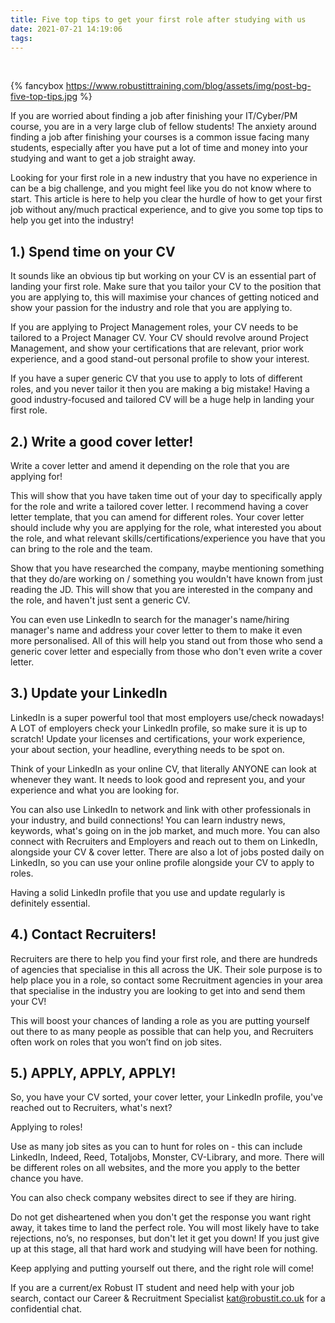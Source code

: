 ```yaml
---
title: Five top tips to get your first role after studying with us
date: 2021-07-21 14:19:06
tags:
---
```


<style>
   
    #banner {
    position: absolute;
    top: 0;
    left: 0;
    width: 100%;
    height: 100%;
    background: -webkit-linear-gradient(rgba(0,0,0,0.1), rgba(0,0,0,0.6)), url(https://www.robustittraining.com/blog/assets/img/post-bg-five-top-tips.jpg) center;
    background: -moz-linear-gradient(rgba(0,0,0,0.1), rgba(0,0,0,0.6)), url(https://www.robustittraining.com/blog/assets/img/post-bg-five-top-tips.jpg) center;
    background: -ms-linear-gradient(rgba(0,0,0,0.1), rgba(0,0,0,0.6)), url(https://www.robustittraining.com/blog/assets/img/post-bg-five-top-tips.jpg) center;
    background: linear-gradient(rgba(0,0,0,0.1), rgba(0,0,0,0.6)), url(https://www.robustittraining.com/blog/assets/img/post-bg-five-top-tips.jpg) center;
    -webkit-background-size: cover;
    -moz-background-size: cover;
    background-size: cover;
    z-index: -1;
}
</style>
<br>

<!-- add image to post -->

{% fancybox https://www.robustittraining.com/blog/assets/img/post-bg-five-top-tips.jpg  %}

<!-- add content to post -->

If you are worried about finding a job after finishing your IT/Cyber/PM course, you are in a very large club of fellow students! The anxiety around finding a job after finishing your courses is a common issue facing many students, especially after you have put a lot of time and money into your studying and want to get a job straight away.

Looking for your first role in a new industry that you have no experience in can be a big challenge, and you might feel like you do not know where to start. This article is here to help you clear the hurdle of how to get your first job without any/much practical experience, and to give you some top tips to help you get into the industry!

## 1.) Spend time on your CV

It sounds like an obvious tip but working on your CV is an essential part of landing your first role. Make sure that you tailor your CV to the position that you are applying to, this will maximise your chances of getting noticed and show your passion for the industry and role that you are applying to.

If you are applying to Project Management roles, your CV needs to be tailored to a Project Manager CV. Your CV should revolve around Project Management, and show your certifications that are relevant, prior work experience, and a good stand-out personal profile to show your interest.

If you have a super generic CV that you use to apply to lots of different roles, and you never tailor it then you are making a big mistake! Having a good industry-focused and tailored CV will be a huge help in landing your first role.

## 2.) Write a good cover letter!

Write a cover letter and amend it depending on the role that you are applying for!

This will show that you have taken time out of your day to specifically apply for the role and write a tailored cover letter. I recommend having a cover letter template, that you can amend for different roles. Your cover letter should include why you are applying for the role, what interested you about the role, and what relevant skills/certifications/experience you have that you can bring to the role and the team.

Show that you have researched the company, maybe mentioning something that they do/are working on / something you wouldn't have known from just reading the JD. This will show that you are interested in the company and the role, and haven't just sent a generic CV.

You can even use LinkedIn to search for the manager's name/hiring manager's name and address your cover letter to them to make it even more personalised. All of this will help you stand out from those who send a generic cover letter and especially from those who don't even write a cover letter.

## 3.) Update your LinkedIn

LinkedIn is a super powerful tool that most employers use/check nowadays! A LOT of employers check your LinkedIn profile, so make sure it is up to scratch! Update your licenses and certifications, your work experience, your about section, your headline, everything needs to be spot on.

Think of your LinkedIn as your online CV, that literally ANYONE can look at whenever they want. It needs to look good and represent you, and your experience and what you are looking for.

You can also use LinkedIn to network and link with other professionals in your industry, and build connections! You can learn industry news, keywords, what's going on in the job market, and much more. You can also connect with Recruiters and Employers and reach out to them on LinkedIn, alongside your CV & cover letter. There are also a lot of jobs posted daily on LinkedIn, so you can use your online profile alongside your CV to apply to roles.

Having a solid LinkedIn profile that you use and update regularly is definitely essential.

## 4.) Contact Recruiters!

Recruiters are there to help you find your first role, and there are hundreds of agencies that specialise in this all across the UK. Their sole purpose is to help place you in a role, so contact some Recruitment agencies in your area that specialise in the industry you are looking to get into and send them your CV!

This will boost your chances of landing a role as you are putting yourself out there to as many people as possible that can help you, and Recruiters often work on roles that you won’t find on job sites.

## 5.) APPLY, APPLY, APPLY!

So, you have your CV sorted, your cover letter, your LinkedIn profile, you've reached out to Recruiters, what's next?

Applying to roles!

Use as many job sites as you can to hunt for roles on - this can include LinkedIn, Indeed, Reed, Totaljobs, Monster, CV-Library, and more. There will be different roles on all websites, and the more you apply to the better chance you have.

You can also check company websites direct to see if they are hiring.

Do not get disheartened when you don't get the response you want right away, it takes time to land the perfect role. You will most likely have to take rejections, no’s, no responses, but don't let it get you down! If you just give up at this stage, all that hard work and studying will have been for nothing.

Keep applying and putting yourself out there, and the right role will come!

If you are a current/ex Robust IT student and need help with your job search, contact our Career & Recruitment Specialist [kat@robustit.co.uk](mailto:kat@robustit.co.uk) for a confidential chat.
